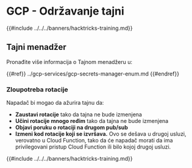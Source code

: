# GCP - Održavanje tajni

{{#include ../../../banners/hacktricks-training.md}}

## Tajni menadžer

Pronađite više informacija o Tajnom menadžeru u:

{{#ref}}
../gcp-services/gcp-secrets-manager-enum.md
{{#endref}}

### Zloupotreba rotacije

Napadač bi mogao da ažurira tajnu da:

- **Zaustavi rotacije** tako da tajna ne bude izmenjena
- **Učini rotacije mnogo ređim** tako da tajna ne bude izmenjena
- **Objavi poruku o rotaciji na drugom pub/sub**
- **Izmeni kod rotacije koji se izvršava.** Ovo se dešava u drugoj usluzi, verovatno u Cloud Function, tako da će napadač morati da ima privilegovani pristup Cloud Function ili bilo kojoj drugoj usluzi.

{{#include ../../../banners/hacktricks-training.md}}
